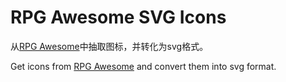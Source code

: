 # RPG Awesome SVG Icons

从[RPG Awesome](https://github.com/nagoshiashumari/Rpg-Awesome)中抽取图标，并转化为svg格式。

Get icons from [RPG Awesome](https://github.com/nagoshiashumari/Rpg-Awesome) and convert them into svg format.
